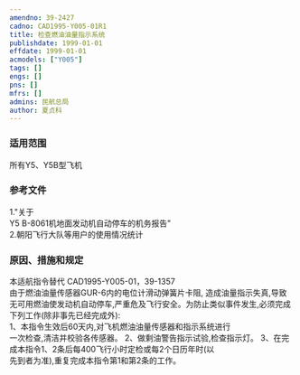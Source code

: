 ```yaml
---
amendno: 39-2427  
cadno: CAD1995-Y005-01R1  
title: 检查燃油油量指示系统  
publishdate: 1999-01-01  
effdate: 1999-01-01  
acmodels: ["Y005"]  
tags: []  
engs: []  
pns: []  
mfrs: []  
admins: 民航总局  
author: 夏贞科  
---
```

  
### 适用范围  
所有Y5、Y5B型飞机  
  
<!--more-->  
### 参考文件  
  1."关于  
Y5 B-8061机地面发动机自动停车的机务报告"  
  2.朝阳飞行大队等用户的使用情况统计  
  
### 原因、措施和规定  

  本适航指令替代 CAD1995-Y005-01，39-1357  
由于燃油油量传感器GUR-6内的电位计滑动弹簧片卡阻, 造成油量指示失真,导致无可用燃油使发动机自动停车,严重危及飞行安全。为防止类似事件发生,必须完成下列工作(除非事先已经完成外):  
1、本指令生效后60天内,对飞机燃油油量传感器和指示系统进行  
一次检查,清洁并校验各传感器。 2、做剩油警告指示试验,检查指示灯。     3、在完成本指令1、2条后每400飞行小时定检或每2个日历年时(以  
先到者为准),重复完成本指令第1和第2条的工作。  
